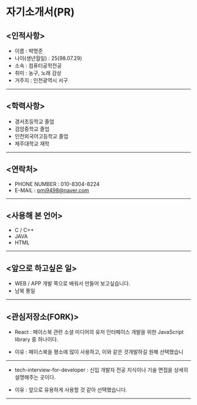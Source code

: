 # 자기소개서(PR)
## <인적사항>
* 이름 : 박명준
* 나이(생년월일) : 25(98.07.29)
* 소속 : 컴퓨터공학전공
* 취미 : 농구, 노래 감상
* 거주지 : 인천광역시 서구
---

## <학력사항>
* 경서초등학교 졸업
* 검암중학교 졸업
* 인천외국어고등학교 졸업
* 제주대학교 재학
---

## <연락처>
* PHONE NUMBER : 010-8304-8224
* E-MAIL : pmj9498@naver.com
---

## <사용해 본 언어>
* C / C++
* JAVA
* HTML
---

## <앞으로 하고싶은 일>
* WEB / APP 개발 쪽으로 배워서 만들어 보고싶습니다.
* 남북 통일
---  
  
## <관심저장소(FORK)>
* React : 페이스북 관련 소셜 미디어의 유저 인터페이스 개발을 위한 JavaScript library 중 하나이다.
- 이유 : 페이스북을 평소에 많이 사용하고, 이와 같은 것개발하길 원해 선택했습니
---
* tech-interview-for-developer : 신입 개발자 전공 지식이나 기술 면접을 상세히 설명해주는 곳이다.
- 이유 : 앞으로 유용하게 사용할 것 같아 선택했습니다.
---